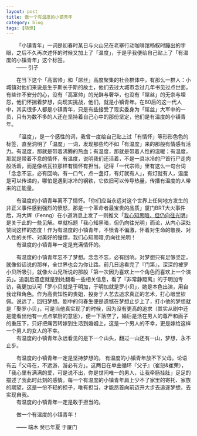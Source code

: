 ```yaml
---
layout: post  
title: 做一个有温度的小镇青年  
category: blog  
tags: [随想]  
---
```

&emsp;&emsp;「小镇青年」一词是初春时某日与火山兄在老塞行动咖啡馆畅叙时蹦出的字眼，之后不久再次述怀的时候又加上了「温度」，于是乎我便给自己贴上了「有温度的小镇青年」这个标签。  
&emsp;&emsp;—— 引子  

&emsp;&emsp;在当下这个「高富帅」和「屌丝」高度聚集的社会群体中，有那么一群人：小城镇对他们来说是生于斯长于斯的故土，他们去过大城市念过几年书见过点世面，有些许不安分的心，没有「高富帅」的光鲜与奢华，也没有「屌丝」的无奈与埋怨，他们怀揣着梦想，向现实挑战，他们，就是小镇青年。在80后的这一代人中，其实很多人都是小镇青年，只是有些接受了现实委身为「屌丝」大军中的一员，只有为数不多的人还在坚持着自己心中的那份坚定，他们是有温度的小镇青年。  

&emsp;&emsp;「温度」，是一个感性的词，我曾一度给自己贴上过「有情怀」等形形色色的标签，直至洞明了「温度」一词，发现那些均不如「有温度」来的那般有情感有活力。有温度，那就是带着沸腾的热血；有温度，那就是带着人性的温暖；有温度，那就是带着不息的情怀，有温度，说明我们还活着，不是一具冰冷的尸首行尸走肉般活着，而是像格瓦拉那样有情怀有担当。记得「一代宗师」里有这么一句台词「念念不忘，必有回响，有一口气，点一盏灯，有灯就有人」，有灯就有人，温度是可以传递的，哪怕是遇到冰冷的钢铁，它依旧可以传导热量，传播有温度的人带来的正能量。  

&emsp;&emsp;有温度的小镇青年离不了情怀。「你们应当永远对这个世界上任何地方发生的非正义事件感到强烈的愤怒，那是一个革命者最宝贵的品质」厦门BRT大火事件后，冯大辉（Fenng）在小道消息上发了一则推文「[我心知黑暗，但仍向往光明](http://hutu.me/720)」是关于此的一些见解。单就标题「我心知黑暗，但仍向往光明」而论，从内心深处赞同这样的态度！作为有温度的小镇青年，不愤青不偏激，怀着对生命的敬畏、对人性的关怀、对美好的憧憬，我们心知黑暗,仍向往光明！  
&emsp;&emsp;有温度的小镇青年一定是充满情怀的。  

&emsp;&emsp;有温度的小镇青年忘不了梦想。念念不忘，必有回响。对梦想只有足够坚定，就像俗话说的那样，全世界也会为你让路。前几日追看完了『门第』，深深的被罗小贝所吸引，就像火山兄所说的那般「第一次因为喜欢上一个角色而喜欢上一个演员」。追剧后遗症就是到处翻看一些相关信息，看了『非常静距离』的于明加专访，我更加认可「罗小贝就是于明加，于明加就是罗小贝」，她是本色出演，用自我诠释角色。作为高贵知性的贵姐，投身于人艺去追求真正的艺术，打心眼里钦佩。说远了，回归梦想。剧中的何春生便是遗憾在梦想止步上了，打小他的梦想就是「娶罗小贝」，可是当他真实现了的时候，因为没有更高的追求（其实从剧中还是能看出他有一点点掌厨的意思），便一下落空了，婚后是活在男人的尊严和面子的重压下，只好把痛苦转嫁到生活到婚姻上，这是一个男人的不幸，更是嫁给这样一个男人的女人的不幸。  
&emsp;&emsp;有温度的小镇青年永远看见的是下一个山头，翻过一山还有一山，梦想，永不止步。  

&emsp;&emsp;有温度的小镇青年一定是坚持梦想的。 有温度的小镇青年放不下父母。论语有云「父母在，不远游，游必有方」。这两日在单曲循环『父子』（崔恕&崔荣），「我心里有满满的爱，可是说不出，你是世间唯一的男人，让我牵肠挂肚」足足的描述了我此时此刻的感情。每一个有温度的小镇青年肩上少不了家里的寄托、家族的期望，这是一份不轻的担子，唯有担当，才能昂首向前迈开大步去追逐梦想，去实现自我。  
&emsp;&emsp;有温度的小镇青年一定是敢于担当的。  

&emsp;&emsp;做一个有温度的小镇青年！  

&emsp;&emsp;—— 端木 癸巳年夏 于厦门